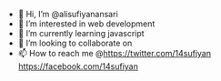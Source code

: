 - 👋 Hi, I’m @alisufiyanansari
- 👀 I’m interested in web development
- 🌱 I’m currently learning javascript
- 💞️ I’m looking to collaborate on 
- 📫 How to reach me @https://twitter.com/14sufiyan
                     https://facebook.com/14sufiyan

<!---
alisufiyanansari/alisufiyanansari is a ✨ special ✨ repository because its `README.md` (this file) appears on your GitHub profile.
You can click the Preview link to take a look at your changes.
--->
